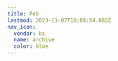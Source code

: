 ```yaml
---
title: Feb
lastmod: 2023-11-07T16:08:54.082Z
nav_icon:
  vendor: bs
  name: archive
  color: blue
---
```

